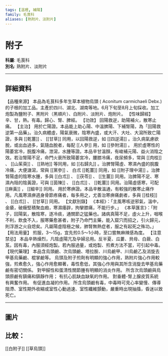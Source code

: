 ```yaml
---
tags: [溫裡, 補陽]
family: 毛茛科
aliases: [熟附片、淡附片]
---
```


# 附子

**科屬**: 毛茛科  
**別名**: 熟附片、淡附片  

---

## 詳細資料
【品種來源】
本品為毛茛科多年生草本植物烏頭 (
Aconitum carmichaeli
Debx.) 的子根的加工品。主產於四川、湖北、湖南等地。6月下旬至8月上旬採收。加工炮製為鹽附子、黑附片（黑順片）、白附片、淡附片、炮附片。
【性味歸經】
辛、甘，熱。有毒。歸心、腎、脾經。
【功效】
回陽救逆，助陽補火，散寒止痛。
【主治】
用於亡陽證。本品能上助心陽、中溫脾陽、下補腎陽，為「回陽救逆第一品藥」。治久病體虛，陽氣衰微，陰寒內盛，或大汗、大吐、大瀉所致亡陽證，多與 [[乾薑]] 、 [[甘草]] 同用，以回陽救逆，如 [[四逆湯]] 。治久病氣慮欲脫，或出血過多，氣隨血脫者，每配 [[人參]] 用，如 [[參附湯]] 。
用於虛寒性的陽萎宮冷，脘腹冷痛，泄瀉，水腫等證。本品辛甘溫顏，有峻補元陽、益火消陰之效。若治腎陽不足，命門火衰所致陽萎宮冷，腰膝冷痛，夜尿頻多，常與 [[肉桂]] 、 [[山茱萸]] 、 [[熟地]] 等同用，如 [[右歸丸]] 。治脾腎陽虛、寒濕內盛的脘腹冷痛，大便溏瀉，常與 [[黨參]] 、
白朮 [[乾薑]] 同用，如 [[附子理中湯]] 。治脾腎陽虛的陰寒水腫，多與 [[白朮]] 、 [[茯苓]] 、 [[生薑]] 同用。治脾陽不足、寒濕內阻的陰黃證，可與 [[茵陳]] 、 [[白朮]] 、 [[乾薑]] 同用。治陽虛感寒，可配 [[麻黃]] ， [[細辛]] 同用。
用於寒痹證。本品辛散溫通，有較強的散寒止痛作用。凡風寒濕痹週身骨節疼痛者，每多用之，尤善治寒痹痛劇者，多與 [[桂枝]] 、 [[白朮]] 、 [[甘草]] 同用。
【文獻別錄】
《本經》：「主風寒咳逆邪氣，溫中，金瘡，破癥堅積聚血瘕，寒濕痿辟，拘攣膝痛，不能行步。」
《本草匯言》：「附子，回陽氣，散陰寒，逐冷痰，通關節之猛藥也。諸病真陽不足，虛火上升，咽喉不利，飲食不入，服寒藥愈甚者，附子乃命門主藥，能入窟穴而招之，引火歸元，則浮游之火自熄矣。凡屬陽虛陰極之候，肺腎無熱症者，服之有起死之殊功。」
【用法用量】
煎服，3～15g，宜先煎0.5～1小時，至口嘗無麻辣感為度。
【注意禁忌】
本品辛熱燥烈，凡陰虛陽亢及孕婦忌用。反半夏、瓜蔞、貝母、白蘞、白芨。因有毒，內服須經炮製。若內服過量，或炮製、煎煮方法不當，可引起中毒。
【現代藥理】
本品含烏頭鹼、次烏頭鹼、塔拉胺、川烏鹼甲、川烏鹼乙及消旋去甲基烏藥鹼、棍掌鹼等。
烏頭及附子煎劑有明顯的強心作用，熟附片強心作用較強，煎煮愈久，強心作用愈顯著，毒性愈低，其強心作用與其所含消旋去甲基烏藥鹼有密切關係。
對甲醛性和蛋清性關節腫有明顯的消炎作用。
所含次烏頭鹼與烏頭原鹼有鎮痛和鎮靜作用；
有抗心肌缺血缺氧的作用。
對垂體-腎上腺皮質系統有興奮作用。
有促進血凝的作用。
所含烏頭鹼有毒，中毒時可見心率變慢、傳導阻滯、室性期外收縮或室性心動過速、室性纖維顫動，嚴重時出現抽搐，昏迷以致死亡。

---

## 圖片
## 比較：
[[白附子]]
[[草烏頭]]
